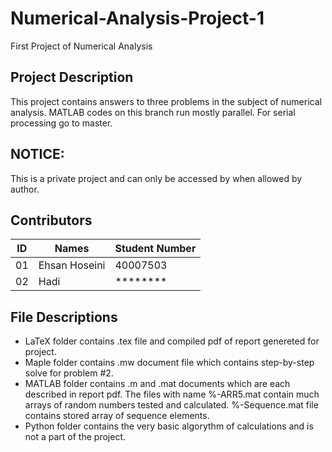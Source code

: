 # Numerical-Analysis-Project-1
First Project of Numerical Analysis


## Project Description
This project contains answers to three problems in the subject of numerical analysis. MATLAB codes on this branch run mostly parallel. For serial processing go to master.

## NOTICE:
This is a private project and can only be accessed by when allowed by author.

## Contributors
| ID |     Names     | Student Number |
|----|---------------|----------------|
| 01 | Ehsan Hoseini |    40007503    |
| 02 | Hadi          |    ********    |

## File Descriptions
- LaTeX folder contains .tex file and compiled pdf of report genereted for project.
- Maple folder contains .mw document file which contains step-by-step solve for problem #2.
- MATLAB folder contains .m and .mat documents which are each described in report pdf. The files with name %-ARR5.mat contain much arrays of random numbers tested and calculated. %-Sequence.mat file contains stored array of sequence elements.
- Python folder contains the very basic algorythm of calculations and is not a part of the project.
